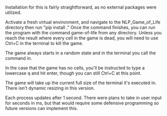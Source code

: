 Installation for this is fairly straightforward, as no external packages were utilized.

Activate a fresh virtual environment, and navigate to the NLP_Game_of_Life directory then run "pip install ."
Once the command finishes, you can run the program with the command game-of-life from any directory.
Unless you reach the result where every cell in the game is dead, you will need to use Ctrl+C in the terminal to kill the game.

The game always starts in a random state and in the terminal you call the command in.

In the case that the game has no cells, you'll be instructed to type a lowercase q and hit enter, though you can still Ctrl+C at this point.

The game will take up the current full size of the terminal it's executed in. There isn't dynamic resizing in this version.

Each process updates after 1 second. There were plans to take in user input for seconds in ms, but that would require some defensive programming
so future versions can implement this.